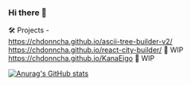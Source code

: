 ### Hi there 👋

🛠️ Projects -
<br>https://chdonncha.github.io/ascii-tree-builder-v2/
<br>https://chdonncha.github.io/react-city-builder/ 🚧 WIP
<br>https://chdonncha.github.io/KanaEigo 🚧 WIP

[![Anurag's GitHub stats](https://github-readme-stats-topaz-rho.vercel.app/api?username=chdonncha&theme=dracula&show_icons=true&hide=stars,prs&count_private=true)](https://github.com/anuraghazra/github-readme-stats)

<!--
**chdonncha/chdonncha** is a ✨ _special_ ✨ repository because its `README.md` (this file) appears on your GitHub profile.

Here are some ideas to get you started:

- 🔭 I’m currently working on ...
- 🌱 I’m currently learning ...
- 👯 I’m looking to collaborate on ...
- 🤔 I’m looking for help with ...
- 💬 Ask me about ...
- 📫 How to reach me: ...
- 😄 Pronouns: ...
- ⚡ Fun fact: ...
-->
